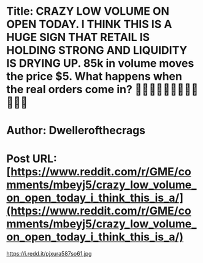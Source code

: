 # Title: CRAZY LOW VOLUME ON OPEN TODAY. I THINK THIS IS A HUGE SIGN THAT RETAIL IS HOLDING STRONG AND LIQUIDITY IS DRYING UP. 85k in volume moves the price $5. What happens when the real orders come in? 🚀🚀🚀🚀🚀🚀🚀🚀🚀🚀🚀🚀
# Author: Dwellerofthecrags
# Post URL: [https://www.reddit.com/r/GME/comments/mbeyj5/crazy_low_volume_on_open_today_i_think_this_is_a/](https://www.reddit.com/r/GME/comments/mbeyj5/crazy_low_volume_on_open_today_i_think_this_is_a/)


https://i.redd.it/pjxura587so61.jpg
